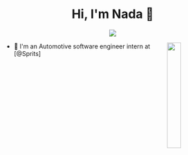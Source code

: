 <h1 align="center">Hi, I'm Nada 👋</h1>
<p align="center">
    <a href="https://www.linkedin.com/in/nada-a-442415257"><img src="https://img.shields.io/badge/linkedin-%230177B5?style=flat&logo=linkedin&logoColor=white"/></a>
  </p> 
  <img src="https://https://www.google.com/url?sa=i&url=https%3A%2F%2Fwww.ascensiongamedev.com%2Ftopic%2F920-github-profiles%2F&psig=AOvVaw0LrhmKpNu2QLSp1gXLIEnj&ust=1689823815177000&source=images&cd=vfe&opi=89978449&ved=0CBEQjRxqFwoTCJDribfqmYADFQAAAAAdAAAAABAE" align="right" width="25%"/>

- 🔭 I'm an Automotive software engineer intern at [@Sprits]

